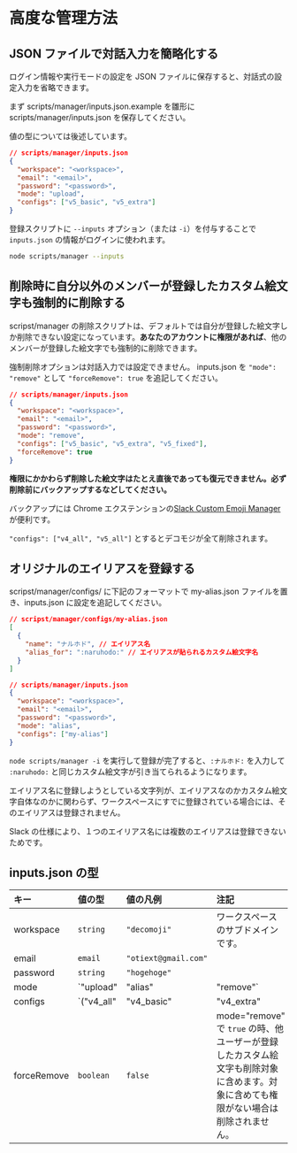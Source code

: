 # 高度な管理方法

## JSON ファイルで対話入力を簡略化する

ログイン情報や実行モードの設定を JSON ファイルに保存すると、対話式の設定入力を省略できます。

まず scripts/manager/inputs.json.example を雛形に scripts/manager/inputs.json を保存してください。

値の型については後述しています。

```json
// scripts/manager/inputs.json
{
  "workspace": "<workspace>",
  "email": "<email>",
  "password": "<password>",
  "mode": "upload",
  "configs": ["v5_basic", "v5_extra"]
}
```

登録スクリプトに `--inputs` オプション（または `-i`）を付与することで `inputs.json` の情報がログインに使われます。

```bash
node scripts/manager --inputs
```

## 削除時に自分以外のメンバーが登録したカスタム絵文字も強制的に削除する

scripst/manager の削除スクリプトは、デフォルトでは自分が登録した絵文字しか削除できない設定になっています。**あなたのアカウントに権限があれば**、他のメンバーが登録した絵文字でも強制的に削除できます。

強制削除オプションは対話入力では設定できません。 inputs.json を `"mode": "remove"` として `"forceRemove": true` を追記してください。

```json
// scripts/manager/inputs.json
{
  "workspace": "<workspace>",
  "email": "<email>",
  "password": "<password>",
  "mode": "remove",
  "configs": ["v5_basic", "v5_extra", "v5_fixed"],
  "forceRemove": true
}
```

**権限にかかわらず削除した絵文字はたとえ直後であっても復元できません。必ず削除前にバックアップするなどしてください。**

バックアップには Chrome エクステンションの[Slack Custom Emoji Manager](https://chrome.google.com/webstore/detail/slack-custom-emoji-manage/cgipifjpcbhdppbjjphmgkmmgbeaggpc)が便利です。

`"configs": ["v4_all", "v5_all"]` とするとデコモジが全て削除されます。

## オリジナルのエイリアスを登録する

scripst/manager/configs/ に下記のフォーマットで my-alias.json ファイルを置き、inputs.json に設定を追記してください。

```json
// scripst/manager/configs/my-alias.json
[
  {
    "name": "ナルホド", // エイリアス名
    "alias_for": ":naruhodo:" // エイリアスが貼られるカスタム絵文字名
  }
]
```

```json
// scripts/manager/inputs.json
{
  "workspace": "<workspace>",
  "email": "<email>",
  "password": "<password>",
  "mode": "alias",
  "configs": ["my-alias"]
}
```

`node scripts/manager -i` を実行して登録が完了すると、`:ナルホド:` を入力して `:naruhodo:` と同じカスタム絵文字が引き当てられるようになります。

エイリアス名に登録しようとしている文字列が、エイリアスなのかカスタム絵文字自体なのかに関わらず、ワークスペースにすでに登録されている場合には、そのエイリアスは登録されません。

Slack の仕様により、１つのエイリアス名には複数のエイリアスは登録できないためです。

## inputs.json の型

| キー        | 値の型                                                                                                                                         | 値の凡例                   | 注記                                                                                                                                 |
| :---------- | :--------------------------------------------------------------------------------------------------------------------------------------------- | :------------------------- | :----------------------------------------------------------------------------------------------------------------------------------- |
| workspace   | `string`                                                                                                                                       | `"decomoji"`               | ワークスペースのサブドメインです。                                                                                                   |
| email       | `email`                                                                                                                                        | `"otiext@gmail.com"`       |                                                                                                                                      |
| password    | `string`                                                                                                                                       | `"hogehoge"`               |                                                                                                                                      |
| mode        | `"upload" | "alias" | "remove"`                                                                                                                | `"upload"`                 |                                                                                                                                      |
| configs     | `("v4_all" | "v4_basic" | "v4_extra" | "v4_fixed" | "v5_all" | "v5_basic" | "v5_extra" | "v5_explicit" | "v4_rename" | "v5_rename | string)[]` | `["v5_basic", "v5_extra"]` | scripts/manager/configs/ に格納した json ファイル名を値にとる配列                                                                    |
| forceRemove | `boolean`                                                                                                                                      | `false`                    | mode="remove" で `true` の時、他ユーザーが登録したカスタム絵文字も削除対象に含めます。対象に含めても権限がない場合は削除されません。 |
